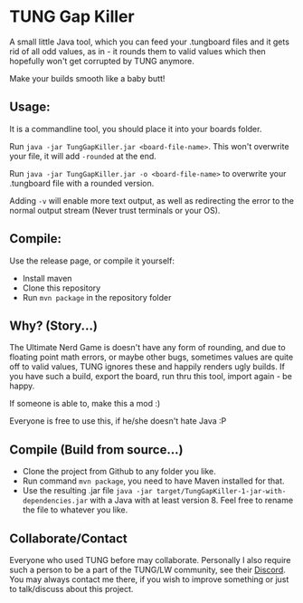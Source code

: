 # TUNG Gap Killer

A small little Java tool, which you can feed your .tungboard files and it gets rid of all odd values, as in - it rounds them to valid values which then hopefully won't get corrupted by TUNG anymore.

Make your builds smooth like a baby butt!

## Usage:

It is a commandline tool, you should place it into your boards folder.

Run `java -jar TungGapKiller.jar <board-file-name>`. This won't overwrite your file, it will add `-rounded` at the end.

Run `java -jar TungGapKiller.jar -o <board-file-name>` to overwrite your .tungboard file with a rounded version.

Adding `-v` will enable more text output, as well as redirecting the error to the normal output stream (Never trust terminals or your OS).

## Compile:

Use the release page, or compile it yourself:
- Install maven
- Clone this repository
- Run `mvn package` in the repository folder


## Why? (Story...)

The Ultimate Nerd Game is doesn't have any form of rounding, and due to floating point math errors, or maybe other bugs, sometimes values are quite off to valid values, TUNG ignores these and happily renders ugly builds. If you have such a build, export the board, run thru this tool, import again - be happy.

If someone is able to, make this a mod :)

Everyone is free to use this, if he/she doesn't hate Java :P

## Compile (Build from source...)

- Clone the project from Github to any folder you like.
- Run command `mvn package`, you need to have Maven installed for that.
- Use the resulting .jar file `java -jar target/TungGapKiller-1-jar-with-dependencies.jar` with a Java with at least version 8. Feel free to rename the file to whatever you like.

## Collaborate/Contact

Everyone who used TUNG before may collaborate. Personally I also require such a person to be a part of the TUNG/LW community, see their [Discord](https://discord.gg/C5Qkk53). You may always contact me there, if you wish to improve something or just to talk/discuss about this project.
